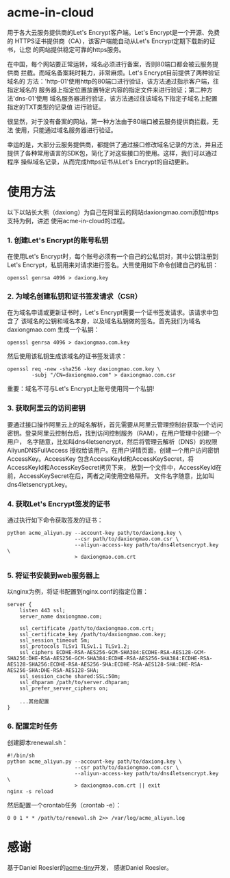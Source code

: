 # acme-in-cloud
用于各大云服务提供商的Let's Encrypt客户端。Let's Encrypt是一个开源、免费的
HTTPS证书提供商（CA），该客户端能自动从Let's Encrypt定期下载新的证书，让您
的网站提供稳定可靠的https服务。

在中国，每个网站要正常运转，域名必须进行备案，否则80端口都会被云服务提供商
拦截。而域名备案耗时耗力，非常麻烦。Let's Encrypt目前提供了两种验证域名的
方法：'http-01'使用http的80端口进行验证，该方法通过指示客户端，往指定域名的
服务器上指定位置放置特定内容的指定文件来进行验证；第二种方法'dns-01'使用
域名服务器进行验证，该方法通过往该域名下指定子域名上配置指定的TXT类型的记录值
进行验证。

很显然，对于没有备案的网站，第一种方法由于80端口被云服务提供商拦截，无法
使用，只能通过域名服务器进行验证。

幸运的是，大部分云服务提供商，都提供了通过接口修改域名记录的方法，并且还
提供了各种常用语言的SDK包，简化了对这些接口的使用。这样，我们可以通过程序
操纵域名记录，从而完成https证书从Let's Encrypt的自动更新。

# 使用方法
以下以站长大熊（daxiong）为自己在阿里云的网站daxiongmao.com添加https支持为例，讲述
使用acme-in-cloud的过程。

### 1. 创建Let's Encrypt的账号私钥
在使用Let's Encrypt时，每个账号必须有一个自己的公私钥对，其中公钥注册到
Let's Encrypt，私钥用来对请求进行签名。大熊使用如下命令创建自己的私钥：

    openssl genrsa 4096 > daxiong.key

### 2. 为域名创建私钥和证书签发请求（CSR）
在为域名申请或更新证书时，Let's Encrypt需要一个证书签发请求。该请求中包含了
该域名的公钥和域名本身，以及域名私钥做的签名。首先我们为域名daxiongmao.com
生成一个私钥：

    openssl genrsa 4096 > daxiongmao.com.key

然后使用该私钥生成该域名的证书签发请求：

    openssl req -new -sha256 -key daxiongmao.com.key \
            -subj "/CN=daxiongmao.com" > daxiongmao.com.csr

重要：域名不可与Let's Encrypt上账号使用同一个私钥!

### 3. 获取阿里云的访问密钥
要通过接口操作阿里云上的域名解析，首先需要从阿里云管理控制台获取一个访问
密钥。登录阿里云控制台后，找到访问控制服务（RAM），在用户管理中创建一个用户，
名字随意，比如叫dns4letsencrypt，然后将管理云解析（DNS）的权限AliyunDNSFullAccess
授权给该用户。在用户详情页面，创建一个用户访问密钥AccessKey。AccessKey
包含AccessKeyId和AccessKeySecret，将AccessKeyId和AccessKeySecret拷贝下来，
放到一个文件中，AccessKeyId在前，AccessKeySecret在后，两者之间使用空格隔开。
文件名字随意，比如叫dns4letsencrypt.key。

### 4. 获取Let's Encrypt签发的证书
通过执行如下命令获取签发的证书：

    python acme_aliyun.py --account-key path/to/daxiong.key \
                          --csr path/to/daxiongmao.com.csr \
                          --aliyun-access-key path/to/dns4letsencrypt.key \
                          > daxiongmao.com.crt

### 5. 将证书安装到web服务器上
以nginx为例，将证书配置到nginx.conf的指定位置：

	server {
		listen 443 ssl;
		server_name daxiongmao.com;

		ssl_certificate /path/to/daxiongmao.com.crt;
		ssl_certificate_key /path/to/daxiongmao.com.key;
		ssl_session_timeout 5m;
		ssl_protocols TLSv1 TLSv1.1 TLSv1.2;
		ssl_ciphers ECDHE-RSA-AES256-GCM-SHA384:ECDHE-RSA-AES128-GCM-SHA256:DHE-RSA-AES256-GCM-SHA384:ECDHE-RSA-AES256-SHA384:ECDHE-RSA-AES128-SHA256:ECDHE-RSA-AES256-SHA:ECDHE-RSA-AES128-SHA:DHE-RSA-AES256-SHA:DHE-RSA-AES128-SHA;
		ssl_session_cache shared:SSL:50m;
		ssl_dhparam /path/to/server.dhparam;
		ssl_prefer_server_ciphers on;

		...其他配置
	}

### 6. 配置定时任务
创建脚本renewal.sh：

	#!/bin/sh
    python acme_aliyun.py --account-key path/to/daxiong.key \
                          --csr path/to/daxiongmao.com.csr \
                          --aliyun-access-key path/to/dns4letsencrypt.key \
                          > daxiongmao.com.crt || exit
	nginx -s reload
	
然后配置一个crontab任务（crontab -e）：

	0 0 1 * * /path/to/renewal.sh 2>> /var/log/acme_aliyun.log


# 感谢
基于Daniel Roesler的[acme-tiny](https://github.com/diafygi/acme-tiny)开发，
感谢Daniel Roesler。
